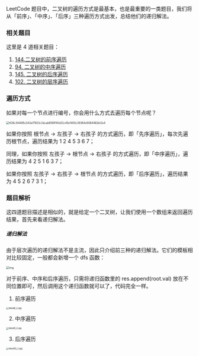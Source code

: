 LeetCode 题目中，二叉树的遍历方式是最基本，也是最重要的一类题目，我们将从「前序」、「中序」、「后序」三种遍历方式出发，总结他们的递归解法。

### 相关题目

这里是 4 道相关题目：

1. [144.二叉树的前序遍历](https://leetcode-cn.com/problems/binary-tree-preorder-traversal/)
2. [94. 二叉树的中序遍历](https://leetcode-cn.com/problems/binary-tree-inorder-traversal/)
3. [145. 二叉树的后序遍历](https://leetcode-cn.com/problems/binary-tree-postorder-traversal/)
4. [102. 二叉树的层序遍历](https://leetcode-cn.com/problems/binary-tree-level-order-traversal/)

### 遍历方式

如果对每一个节点进行编号，你会用什么方式去遍历每个节点呢？

<img src="/Users/pavtlly/Downloads/ff26c3f4485c043a17923c3dcab65891f0d32c45e1400c36364e5084462bf2e4.png" alt="ff26c3f4485c043a17923c3dcab65891f0d32c45e1400c36364e5084462bf2e4" style="zoom:50%;" />

如果你按照 根节点 -> 左孩子 -> 右孩子 的方式遍历，即「先序遍历」，每次先遍历根节点，遍历结果为 1 2 4 5 3 6 7；

同理，如果你按照 左孩子 -> 根节点 -> 右孩子 的方式遍历，即「中序遍历」，遍历结果为 4 2 5 1 6 3 7；

如果你按照 左孩子 -> 右孩子 -> 根节点 的方式遍历，即「后序遍历」，遍历结果为 4 5 2 6 7 3 1；

### 题目解析

这四道题目描述是相似的，就是给定一个二叉树，让我们使用一个数组来返回遍历结果，首先来看递归解法。

##### 递归解法

由于层次遍历的递归解法不是主流，因此只介绍前三种的递归解法。它们的模板相对比较固定，一般都会新增一个 dfs 函数：

<img src="https://pic.leetcode-cn.com/c00cf3325eaf0037d35f15c811d747c22980f7df5b82ea90958199ef5edbb321.png" alt="img" style="zoom:50%;" />

对于前序、中序和后序遍历，只需将递归函数里的 res.append(root.val) 放在不同位置即可，然后调用这个递归函数就可以了，代码完全一样。

1. 前序遍历

<img src="https://pic.leetcode-cn.com/1603760307-ckwysJ-Inked8_LI.jpg" alt="Inked8_LI.jpg" style="zoom:40%;" />

2. 中序遍历

<img src="https://pic.leetcode-cn.com/1603760312-jneWUN-Inked9_LI.jpg" alt="Inked9_LI.jpg" style="zoom:40%;" />

3. 后序遍历

<img src="https://pic.leetcode-cn.com/1603760318-zbntyN-Inked10_LI.jpg" alt="Inked10_LI.jpg" style="zoom:40%;" />